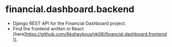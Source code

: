 # financial.dashboard.backend

- Django REST API for the Financial Dashboard project.
- Find the frontend written in React [here]https://github.com/Akshaykoushik06/financial.dashboard.frontend().
